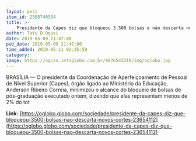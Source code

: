 ```yaml
---
layout: post
item_id: 2588740504
title: >-
    Presidente da Capes diz que bloqueou 3.500 bolsas e não descarta novos cortes
author: Tatu D'Oquei
date: 2019-05-09 21:47:00
pub_date: 2019-05-09 21:47:00
time_added: 2019-05-11 02:35:50
category: 
image: https://ogcss.infoglobo.com.br/9876543210/img/oglobo.jpg
---
```


BRASÍLIA — O presidente da Coordenação de Aperfeiçoamento de Pessoal de Nível Superior (Capes), órgão ligado ao Ministério da Educação, Anderson Ribeiro Correia, minimizou o alcance do bloqueio de bolsas de pós-graduação executado ontem, dizendo que elas representam menos de 2% do tot

**Link:** [https://oglobo.globo.com/sociedade/presidente-da-capes-diz-que-bloqueou-3500-bolsas-nao-descarta-novos-cortes-23654112](https://oglobo.globo.com/sociedade/presidente-da-capes-diz-que-bloqueou-3500-bolsas-nao-descarta-novos-cortes-23654112)

